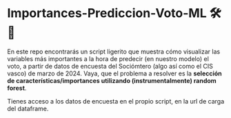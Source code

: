 # Importances-Prediccion-Voto-ML 🛠️🤖

En este repo encontrarás un script ligerito que muestra cómo visualizar las variables más importantes a la hora de predecir (en nuestro modelo) el voto, a partir de datos de encuesta del Sociómtero (algo así como el CIS vasco) de marzo de 2024. Vaya, que el problema a resolver es la **selección de características/importances utilizando (instrumentalmente) random forest**.

Tienes acceso a los datos de encuesta en el propio script, en la url de carga del dataframe.
